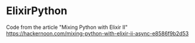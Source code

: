 # ElixirPython

Code from the article "Mixing Python with Elixir II"
https://hackernoon.com/mixing-python-with-elixir-ii-async-e8586f9b2d53



